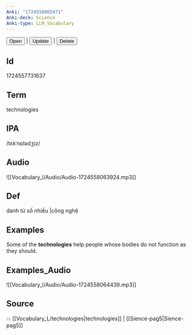 ```yaml
---
Anki: "1724558065471"
Anki-deck: Science
Anki-type: LLM_Vocabulary
---
```

<button class="anki-btn-open">Open</button> | <button class="anki-btn-update">Update</button> | <button class="anki-btn-delete">Delete</button>

## Id
1724557731637
## Term
technologies
## IPA
 /tɛkˈnɒlədʒiz/
## Audio
 ![[Vocabulary_l/Audio/Audio-1724558063924.mp3]]

## Def
 danh từ số nhiều |công nghệ 
## Examples
Some of the **technologies** help people whose bodies do not function as they should.

## Examples_Audio
![[Vocabulary_l/Audio/Audio-1724558064439.mp3]]
## Source
💥 [[Vocabulary_L/technologies|technologies]] |  [[Sience-pag5|Sience-pag5]]